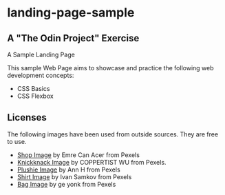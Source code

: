 # landing-page-sample
## A "The Odin Project" Exercise
A Sample Landing Page

This sample Web Page aims to showcase and practice the following web development concepts:
- CSS Basics
- CSS Flexbox

## Licenses
The following images have been used from outside sources. They are free to use.
- [Shop Image](https://www.pexels.com/photo/lighted-pendant-lights-inside-bar-2079438/) by Emre Can Acer from Pexels
- [Knickknack Image](https://www.pexels.com/photo/cat-figurine-incense-holder-on-white-background-15580437/) by COPPERTIST WU from Pexels.
- [Plushie Image](https://www.pexels.com/photo/brown-bear-plush-toy-on-bed-2815377/) by Ann H from Pexels
- [Shirt Image](https://www.pexels.com/photo/brown-bear-plush-toy-on-bed-2815377/) by Ivan Samkov from Pexels
- [Bag Image](https://www.pexels.com/photo/orange-and-black-leather-satchel-bag-1152077/) by ge yonk from Pexels
